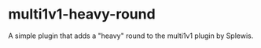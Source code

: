 # multi1v1-heavy-round
A simple plugin that adds a "heavy" round to the multi1v1 plugin by Splewis.
